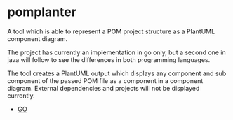 # pomplanter
A tool which is able to represent a POM project structure as a PlantUML component diagram.

The project has currently an implementation in go only, but a second one in java will follow to see the differences in both programming languages.

The tool creates a PlantUML output which displays any component and sub component of the passed POM file as a component in a component diagram. External dependencies and projects will not be displayed currently.


* [GO](./go/README.md)